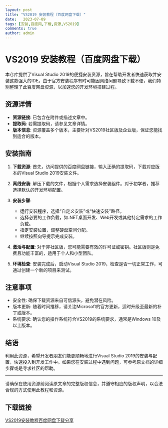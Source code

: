 ```yaml
---
layout: post
title: "VS2019 安装教程（百度网盘下载）"
date:   2023-07-09
tags: [安装,百度网,下载,资源,VS2019]
comments: true
author: admin
---
```

# VS2019 安装教程（百度网盘下载）

本仓库提供了Visual Studio 2019的便捷安装资源，旨在帮助开发者快速获取并安装这款强大的IDE。由于官方安装程序有时可能因网络问题导致下载不便，我们特别整理了此百度网盘资源，以加速您的开发环境搭建过程。

## 资源详情

- **资源链接**: 已包含在附件或描述文章中。
- **提取码**: 若需提取码，请参见文章详情。
- **版本信息**: 资源覆盖多个版本，主要针对VS2019社区版及企业版，保证您能找到适合的版本。
  
## 安装指南

1. **下载资源**: 首先，访问提供的百度网盘链接，输入正确的提取码，下载对应版本的Visual Studio 2019安装文件。
   
2. **离线安装**: 解压下载的文件，根据个人需求选择安装组件。对于初学者，推荐选择默认的开发环境配置。

3. **安装步骤**:
   - 运行安装程序，选择“自定义安装”或“快速安装”路径。
   - 选择必要的工作负载，如.NET桌面开发、Web开发或其他特定需求的工作负载。
   - 指定安装位置，调整硬盘空间分配。
   - 继续按照向导提示完成安装。

4. **激活与配置**: 对于非社区版，您可能需要有效的许可证或密钥。社区版则是免费且功能丰富的，适用于个人和小型团队。

5. **环境检查**: 安装完成后，启动Visual Studio 2019，检查是否一切正常工作，可通过创建一个新的项目来测试。

## 注意事项

- 安全性: 确保下载资源来自可信源头，避免潜在风险。
- 版本更新: 随着时间推移，请关注Microsoft的官方更新，适时升级至最新的补丁或版本。
- 系统要求: 确认您的操作系统符合VS2019的系统要求，通常是Windows 10及以上版本。

## 结语

利用此资源，希望开发者朋友们能更顺畅地进行Visual Studio 2019的安装与配置，快速投入到开发工作中。如果您在安装过程中遇到问题，可参考原文档的详细步骤或是寻求社区的帮助。

---

请确保在使用资源前阅读原文章的完整版权信息，并遵守相应的版权声明，以合法合规的方式使用此教程和资源。

## 下载链接

[VS2019安装教程百度网盘下载分享](https://pan.quark.cn/s/3e09e6e9a41c)